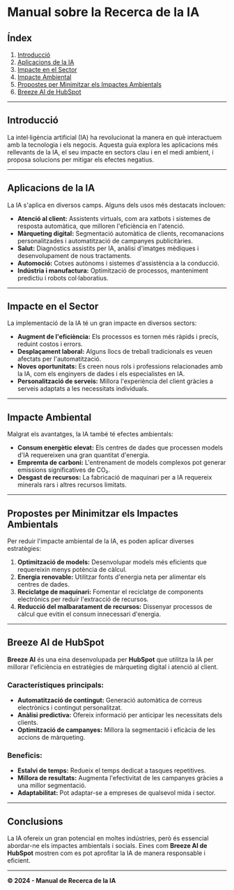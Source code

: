 # Manual sobre la Recerca de la IA

## Índex

1. [Introducció](#introduccio)
2. [Aplicacions de la IA](#aplicacions-de-la-ia)
3. [Impacte en el Sector](#impacte-en-el-sector)
4. [Impacte Ambiental](#impacte-ambiental)
5. [Propostes per Minimitzar els Impactes Ambientals](#propostes-per-minimitzar-els-impactes-ambientals)
6. [Breeze AI de HubSpot](#breeze-ai-de-hubspot)

---

## Introducció

La intel·ligència artificial (IA) ha revolucionat la manera en què interactuem amb la tecnologia i els negocis. Aquesta guia explora les aplicacions més rellevants de la IA, el seu impacte en sectors clau i en el medi ambient, i proposa solucions per mitigar els efectes negatius.

---

## Aplicacions de la IA

La IA s'aplica en diversos camps. Alguns dels usos més destacats inclouen:

- **Atenció al client:** Assistents virtuals, com ara xatbots i sistemes de resposta automàtica, que milloren l'eficiència en l'atenció.
- **Màrqueting digital:** Segmentació automàtica de clients, recomanacions personalitzades i automatització de campanyes publicitàries.
- **Salut:** Diagnòstics assistits per IA, anàlisi d'imatges mèdiques i desenvolupament de nous tractaments.
- **Automoció:** Cotxes autònoms i sistemes d'assistència a la conducció.
- **Indústria i manufactura:** Optimització de processos, manteniment predictiu i robots col·laboratius.

---

## Impacte en el Sector

La implementació de la IA té un gran impacte en diversos sectors:

- **Augment de l'eficiència:** Els processos es tornen més ràpids i precís, reduint costos i errors.
- **Desplaçament laboral:** Alguns llocs de treball tradicionals es veuen afectats per l'automatització.
- **Noves oportunitats:** Es creen nous rols i professions relacionades amb la IA, com els enginyers de dades i els especialistes en IA.
- **Personalització de serveis:** Millora l'experiència del client gràcies a serveis adaptats a les necessitats individuals.

---

## Impacte Ambiental

Malgrat els avantatges, la IA també té efectes ambientals:

- **Consum energètic elevat:** Els centres de dades que processen models d'IA requereixen una gran quantitat d'energia.
- **Empremta de carboni:** L'entrenament de models complexos pot generar emissions significatives de CO₂.
- **Desgast de recursos:** La fabricació de maquinari per a IA requereix minerals rars i altres recursos limitats.

---

## Propostes per Minimitzar els Impactes Ambientals

Per reduir l'impacte ambiental de la IA, es poden aplicar diverses estratègies:

1. **Optimització de models:** Desenvolupar models més eficients que requereixin menys potència de càlcul.
2. **Energia renovable:** Utilitzar fonts d'energia neta per alimentar els centres de dades.
3. **Reciclatge de maquinari:** Fomentar el reciclatge de components electrònics per reduir l'extracció de recursos.
4. **Reducció del malbaratament de recursos:** Dissenyar processos de càlcul que evitin el consum innecessari d'energia.

---

## Breeze AI de HubSpot

**Breeze AI** és una eina desenvolupada per **HubSpot** que utilitza la IA per millorar l'eficiència en estratègies de màrqueting digital i atenció al client.

### Característiques principals:

- **Automatització de contingut:** Generació automàtica de correus electrònics i contingut personalitzat.
- **Anàlisi predictiva:** Ofereix informació per anticipar les necessitats dels clients.
- **Optimització de campanyes:** Millora la segmentació i eficàcia de les accions de màrqueting.

### Beneficis:

- **Estalvi de temps:** Redueix el temps dedicat a tasques repetitives.
- **Millora de resultats:** Augmenta l'efectivitat de les campanyes gràcies a una millor segmentació.
- **Adaptabilitat:** Pot adaptar-se a empreses de qualsevol mida i sector.

---

## Conclusions

La IA ofereix un gran potencial en moltes indústries, però és essencial abordar-ne els impactes ambientals i socials. Eines com **Breeze AI de HubSpot** mostren com es pot aprofitar la IA de manera responsable i eficient.

---

**© 2024 - Manual de Recerca de la IA**
